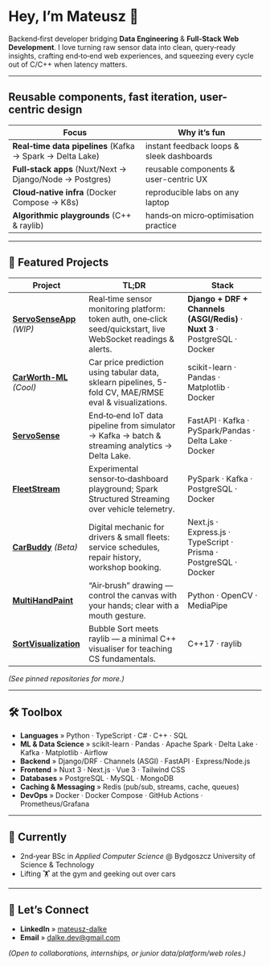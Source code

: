 # Hey, I’m Mateusz 🚀

Backend‑first developer bridging **Data Engineering** & **Full‑Stack Web Development**. I love turning raw sensor data into clean, query‑ready insights, crafting end‑to‑end web experiences, and squeezing every cycle out of C/C++ when latency matters.

---

## Reusable components, fast iteration, user-centric design

| Focus                                                     | Why it’s fun                              |
| --------------------------------------------------------- | ----------------------------------------- |
| **Real‑time data pipelines** (Kafka → Spark → Delta Lake) | instant feedback loops & sleek dashboards |
| **Full‑stack apps** (Nuxt/Next → Django/Node → Postgres)  | reusable components & user-centric UX     |
| **Cloud‑native infra** (Docker Compose → K8s)             | reproducible labs on any laptop           |
| **Algorithmic playgrounds** (C++ & raylib)                | hands‑on micro‑optimisation practice      |

---

## 🚀 Featured Projects

| Project                                                                          | TL;DR                                                                                                          | Stack                                                                       |
| -------------------------------------------------------------------------------- | -------------------------------------------------------------------------------------------------------------- | --------------------------------------------------------------------------- |
| **[ServoSenseApp](https://github.com/SculptTechProject/Servo-Sens-App)** *(WIP)* | Real‑time sensor monitoring platform: token auth, one‑click seed/quickstart, live WebSocket readings & alerts. | **Django + DRF + Channels (ASGI/Redis)** · **Nuxt 3** · PostgreSQL · Docker |
| **[CarWorth-ML](https://github.com/SculptTechProject/CarWorth-ML)** *(Cool)*      | Car price prediction using tabular data, sklearn pipelines, 5-fold CV, MAE/RMSE eval & visualizations.         | scikit-learn · Pandas · Matplotlib · Docker                                 |
| **[ServoSense](https://github.com/SculptTechProject/ServoSense)**                | End‑to‑end IoT data pipeline from simulator → Kafka → batch & streaming analytics → Delta Lake.                | FastAPI · Kafka · PySpark/Pandas · Delta Lake · Docker                      |
| **[FleetStream](https://github.com/SculptTechProject/FleetStream)**              | Experimental sensor‑to‑dashboard playground; Spark Structured Streaming over vehicle telemetry.                | PySpark · Kafka · PostgreSQL · Docker                                       |
| **[CarBuddy](https://github.com/SculptTechProject/carbuddy)** *(Beta)*           | Digital mechanic for drivers & small fleets: service schedules, repair history, workshop booking.              | Next.js · Express.js · TypeScript · Prisma · PostgreSQL · Docker            |
| **[MultiHandPaint](https://github.com/SculptTechProject/MultiHandPaint)**        | “Air‑brush” drawing — control the canvas with your hands; clear with a mouth gesture.                          | Python · OpenCV · MediaPipe                                                 |
| **[SortVisualization](https://github.com/SculptTechProject/SortVisualization)**  | Bubble Sort meets raylib — a minimal C++ visualiser for teaching CS fundamentals.                              | C++17 · raylib                                                              |

*(See pinned repositories for more.)*

---

## 🛠️ Toolbox

* **Languages** » Python · TypeScript · C# · C++ · SQL
* **ML & Data Science** » scikit-learn · Pandas · Apache Spark · Delta Lake · Kafka · Matplotlib · Airflow
* **Backend** » Django/DRF · Channels (ASGI) · FastAPI · Express/Node.js
* **Frontend** » Nuxt 3 · Next.js · Vue 3 · Tailwind CSS
* **Databases** » PostgreSQL · MySQL · MongoDB
* **Caching & Messaging** » Redis (pub/sub, streams, cache, queues)
* **DevOps** » Docker · Docker Compose · GitHub Actions · Prometheus/Grafana

---

## 🎯 Currently

* 2nd‑year BSc in *Applied Computer Science* @ Bydgoszcz University of Science & Technology
* Lifting 🏋️ at the gym and geeking out over cars

---

## 🤝 Let’s Connect

* **LinkedIn** » [mateusz-dalke](https://www.linkedin.com/in/mateusz-dalke)
* **Email** » [dalke.dev@gmail.com](mailto:dalke.dev@gmail.com)

*(Open to collaborations, internships, or junior data/platform/web roles.)*
